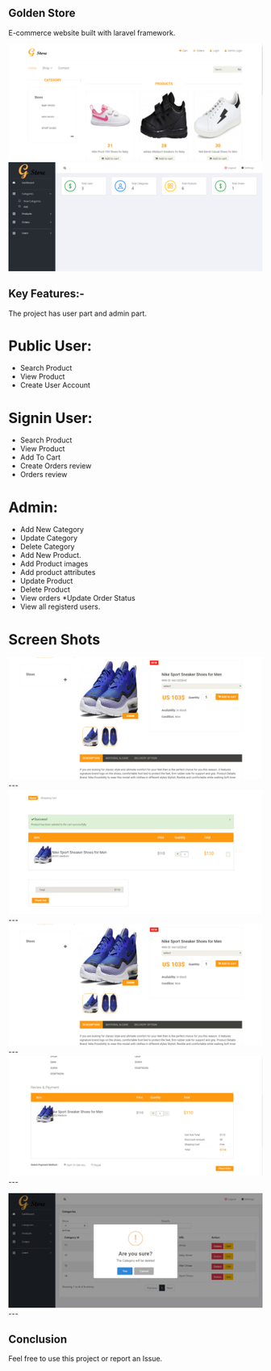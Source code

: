  ## Golden Store 
 
 E-commerce website built with laravel framework.
 
![User Home Page](/public/images/products/user_homepage.PNG) 
![User Home Page](/public/images/products/admin_dash.PNG) 

 
## Key Features:-
The project has user part and admin part.

 # Public User:
   * Search Product
   * View Product
   * Create User Account

 # Signin User:
   * Search Product
   * View Product
   * Add To Cart
   * Create Orders review
   * Orders review
 
 # Admin:
  * Add New Category
  * Update Category
  * Delete Category
  * Add New Product.
  * Add Product images
  * Add product attributes 
  * Update Product 
  * Delete Product
  * View orders 
  *Update Order Status
  * View all registerd users.
  
   # Screen Shots
   ![User Home Page](/public/images/products/product_details.PNG)  
      ---
   ![User Home Page](/public/images/products/cart.PNG) 
      ---
   ![User Home Page](/public/images/products/product_details.PNG)
       ---
   ![User Home Page](/public/images/products/orderreview.PNG)
               ---

   ![User Home Page](/public/images/products/admincategories.PNG) 
              ---



## Conclusion
   Feel free to use this project or report an Issue.
   
   

  
